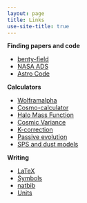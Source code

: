 ```yaml
---
layout: page
title: Links
use-site-title: true
---
```


**Finding papers and code**
* [benty-field](http://benty-fields.com/)  
* [NASA ADS](http://adsabs.harvard.edu/abstract_service.html)  
* [Astro Code](http://ascl.net/)  

**Calculators**
* [Wolframalpha](http://www.wolframalpha.com/)  
* [Cosmo-calculator](http://cosmocalc.icrar.org/)  
* [Halo Mass Function](http://ict.icrar.org/hmf/hmf_finder/form/create/)  
* [Cosmic Variance](http://casa.colorado.edu/~trenti/CosmicVariance.html)  
* [K-correction](http://kcor.sai.msu.ru/)  
* [Passive evolution](http://www.astro.yale.edu/dokkum/evocalc/)  
* [SPS and dust models](http://www.sedfitting.org/SED08/Models.html)  

**Writing**
* [LaTeX](http://en.wikibooks.org/wiki/LaTeX)  
* [Symbols](http://detexify.kirelabs.org/classify.html)  
* [natbib](http://merkel.zoneo.net/Latex/natbib.php)  
* [Units](http://physics.nist.gov/cuu/Units/checklist.html)  

